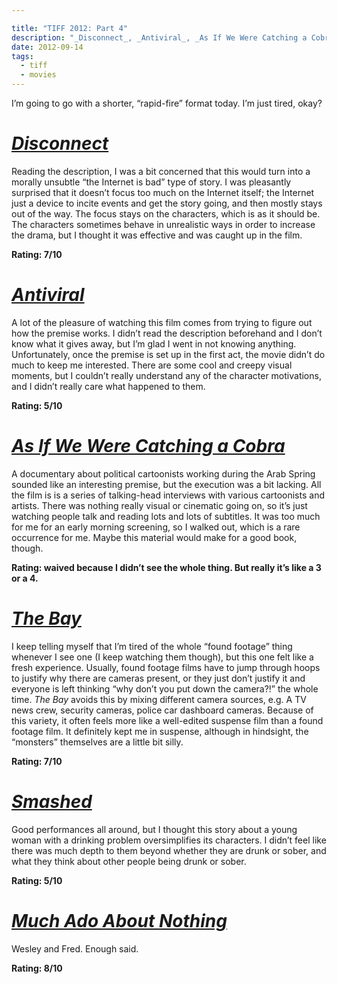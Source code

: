 ```yaml
---

title: "TIFF 2012: Part 4"
description: "_Disconnect_, _Antiviral_, _As If We Were Catching a Cobra_, _The Bay_, _Smashed_, _Much Ado About Nothing_"
date: 2012-09-14
tags:
  - tiff
  - movies
---
```


I’m going to go with a shorter, “rapid-fire” format today. I’m just tired, okay?

# [_Disconnect_](http://www.imdb.com/title/tt1433811/)

Reading the description, I was a bit concerned that this would turn into a morally unsubtle “the Internet is bad” type of story. I was pleasantly surprised that it doesn’t focus too much on the Internet itself; the Internet just a device to incite events and get the story going, and then mostly stays out of the way. The focus stays on the characters, which is as it should be. The characters sometimes behave in unrealistic ways in order to increase the drama, but I thought it was effective and was caught up in the film.

**Rating: 7/10**

# [_Antiviral_](http://www.imdb.com/title/tt2099556/)

A lot of the pleasure of watching this film comes from trying to figure out how the premise works. I didn’t read the description beforehand and I don’t know what it gives away, but I’m glad I went in not knowing anything. Unfortunately, once the premise is set up in the first act, the movie didn’t do much to keep me interested. There are some cool and creepy visual moments, but I couldn’t really understand any of the character motivations, and I didn’t really care what happened to them.

**Rating: 5/10**

# [_As If We Were Catching a Cobra_](http://www.imdb.com/title/tt2379718/)

A documentary about political cartoonists working during the Arab Spring sounded like an interesting premise, but the execution was a bit lacking. All the film is is a series of talking-head interviews with various cartoonists and artists. There was nothing really visual or cinematic going on, so it’s just watching people talk and reading lots and lots of subtitles. It was too much for me for an early morning screening, so I walked out, which is a rare occurrence for me. Maybe this material would make for a good book, though.

**Rating: waived because I didn’t see the whole thing. But really it’s like a 3 or a 4.**

# [_The Bay_](http://www.imdb.com/title/tt1713476/)

I keep telling myself that I’m tired of the whole “found footage” thing whenever I see one (I keep watching them though), but this one felt like a fresh experience. Usually, found footage films have to jump through hoops to justify why there are cameras present, or they just don’t justify it and everyone is left thinking “why don’t you put down the camera?!” the whole time. _The Bay_ avoids this by mixing different camera sources, e.g. A TV news crew, security cameras, police car dashboard cameras. Because of this variety, it often feels more like a well-edited suspense film than a found footage film. It definitely kept me in suspense, although in hindsight, the “monsters” themselves are a little bit silly.

**Rating: 7/10**

# [_Smashed_](http://www.imdb.com/title/tt2063781/)

Good performances all around, but I thought this story about a young woman with a drinking problem oversimplifies its characters. I didn’t feel like there was much depth to them beyond whether they are drunk or sober, and what they think about other people being drunk or sober.

**Rating: 5/10**

# [_Much Ado About Nothing_](http://www.imdb.com/title/tt2094064/)

Wesley and Fred. Enough said.

**Rating: 8/10**